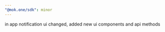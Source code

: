 ```yaml
---
"@mok.one/sdk": minor
---
```


in app notification ui changed, added new ui components and api methods

